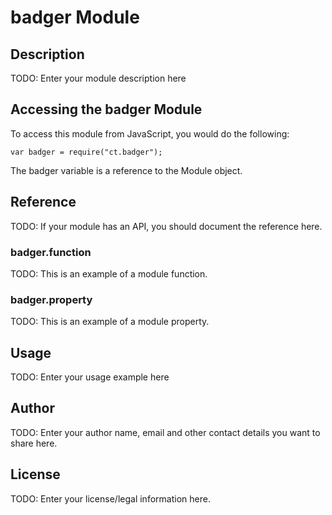 # badger Module

## Description

TODO: Enter your module description here

## Accessing the badger Module

To access this module from JavaScript, you would do the following:

    var badger = require("ct.badger");

The badger variable is a reference to the Module object.

## Reference

TODO: If your module has an API, you should document
the reference here.

### badger.function

TODO: This is an example of a module function.

### badger.property

TODO: This is an example of a module property.

## Usage

TODO: Enter your usage example here

## Author

TODO: Enter your author name, email and other contact
details you want to share here.

## License

TODO: Enter your license/legal information here.
